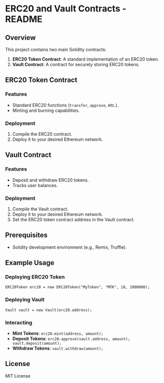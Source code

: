 # ERC20 and Vault Contracts - README

## Overview

This project contains two main Solidity contracts:

1. **ERC20 Token Contract**: A standard implementation of an ERC20 token.
2. **Vault Contract**: A contract for securely storing ERC20 tokens.

## ERC20 Token Contract

### Features

- Standard ERC20 functions (`transfer`, `approve`, etc.).
- Minting and burning capabilities.

### Deployment

1. Compile the ERC20 contract.
2. Deploy it to your desired Ethereum network.

## Vault Contract

### Features

- Deposit and withdraw ERC20 tokens.
- Tracks user balances.

### Deployment

1. Compile the Vault contract.
2. Deploy it to your desired Ethereum network.
3. Set the ERC20 token contract address in the Vault contract.

## Prerequisites

- Solidity development environment (e.g., Remix, Truffle).

## Example Usage

### Deploying ERC20 Token

```solidity
ERC20Token erc20 = new ERC20Token("MyToken", "MTK", 18, 1000000);
```

### Deploying Vault

```solidity
Vault vault = new Vault(erc20.address);
```

### Interacting

- **Mint Tokens**: `erc20.mint(address, amount);`
- **Deposit Tokens**: `erc20.approve(vault.address, amount); vault.deposit(amount);`
- **Withdraw Tokens**: `vault.withdraw(amount);`

## License

MIT License
